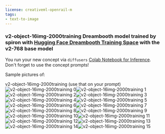 ```yaml
---
license: creativeml-openrail-m
tags:
- text-to-image
---
```

### v2-object-16img-2000training Dreambooth model trained by spiron with [Hugging Face Dreambooth Training Space](https://huggingface.co/spaces/multimodalart/dreambooth-training) with the v2-768 base model

You run your new concept via `diffusers` [Colab Notebook for Inference](https://colab.research.google.com/github/huggingface/notebooks/blob/main/diffusers/sd_dreambooth_inference.ipynb). Don't forget to use the concept prompts! 

Sample pictures of:
  
  
  
  
  
  
  
  
  
  
  
  
  
  
  
v2-object-16img-2000training (use that on your prompt) 
![v2-object-16img-2000training 0](https://huggingface.co/spiron/v2-object-16img-2000training/resolve/main/concept_images/v2-object-16img-2000training_%281%29.jpg)![v2-object-16img-2000training 1](https://huggingface.co/spiron/v2-object-16img-2000training/resolve/main/concept_images/v2-object-16img-2000training_%282%29.jpg)![v2-object-16img-2000training 2](https://huggingface.co/spiron/v2-object-16img-2000training/resolve/main/concept_images/v2-object-16img-2000training_%283%29.jpg)![v2-object-16img-2000training 3](https://huggingface.co/spiron/v2-object-16img-2000training/resolve/main/concept_images/v2-object-16img-2000training_%284%29.jpg)![v2-object-16img-2000training 4](https://huggingface.co/spiron/v2-object-16img-2000training/resolve/main/concept_images/v2-object-16img-2000training_%285%29.jpg)![v2-object-16img-2000training 5](https://huggingface.co/spiron/v2-object-16img-2000training/resolve/main/concept_images/v2-object-16img-2000training_%286%29.jpg)![v2-object-16img-2000training 6](https://huggingface.co/spiron/v2-object-16img-2000training/resolve/main/concept_images/v2-object-16img-2000training_%287%29.jpg)![v2-object-16img-2000training 7](https://huggingface.co/spiron/v2-object-16img-2000training/resolve/main/concept_images/v2-object-16img-2000training_%288%29.jpg)![v2-object-16img-2000training 8](https://huggingface.co/spiron/v2-object-16img-2000training/resolve/main/concept_images/v2-object-16img-2000training_%289%29.jpg)![v2-object-16img-2000training 9](https://huggingface.co/spiron/v2-object-16img-2000training/resolve/main/concept_images/v2-object-16img-2000training_%2810%29.jpg)![v2-object-16img-2000training 10](https://huggingface.co/spiron/v2-object-16img-2000training/resolve/main/concept_images/v2-object-16img-2000training_%2811%29.jpg)![v2-object-16img-2000training 11](https://huggingface.co/spiron/v2-object-16img-2000training/resolve/main/concept_images/v2-object-16img-2000training_%2812%29.jpg)![v2-object-16img-2000training 12](https://huggingface.co/spiron/v2-object-16img-2000training/resolve/main/concept_images/v2-object-16img-2000training_%2813%29.jpg)![v2-object-16img-2000training 13](https://huggingface.co/spiron/v2-object-16img-2000training/resolve/main/concept_images/v2-object-16img-2000training_%2814%29.jpg)![v2-object-16img-2000training 14](https://huggingface.co/spiron/v2-object-16img-2000training/resolve/main/concept_images/v2-object-16img-2000training_%2815%29.jpg)![v2-object-16img-2000training 15](https://huggingface.co/spiron/v2-object-16img-2000training/resolve/main/concept_images/v2-object-16img-2000training_%2816%29.jpg)
